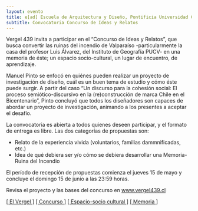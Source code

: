 ```yaml
---
layout: evento
title: e[ad] Escuela de Arquitectura y Diseño, Pontificia Universidad Católica de Valparaíso
subtitle: Convocatoria Concurso de Ideas y Relatos
---
```

<div class='bloque'>
	<article class="h-entry">
		<div class="e-content p-summary p-name">
			<div class='bloque'>
				<p>Vergel 439 invita a participar en el “Concurso de Ideas y Relatos”, que busca convertir las ruinas del incendio de Valparaíso -particularmente la casa del profesor Luis Álvarez, del Instituto de Geografía PUCV-  en una memoria de éste;  un espacio socio-cultural, un lugar de encuentro, de aprendizaje.</p>
			</div>
			<div class='bloque'>
				<p>Manuel Pinto se enfocó en quiénes pueden realizar un proyecto de investigación de diseño, cuál es un buen tema de estudio y cómo éste puede surgir. A partir del caso “Un discurso para la cohesión social: El proceso semiótico-discursivo en la (re)construcción de marca Chile en el Bicentenario”, Pinto concluyó que todos los diseñadores son capaces de abordar un proyecto de investigación, animando a los presentes a aceptar el desafío.</p>
			</div>
			<div class='bloque'>
				<p>La convocatoria es abierta a todos quienes deseen participar, y el formato de entrega es libre. <span class='gruesa'>Las dos categorías de propuestas son:</span>
					<ul>
    					<li>Relato de la experiencia vivida (voluntarios, familias dammnificadas, etc.)</li>
    					<li>Idea de qué debiera ser y/o cómo se debiera desarrollar una Memoria-Ruina del Incendio</li>
    				</ul>
				</p>
			</div>
			<div class='bloque'>
				<p>El período de recepción de propuestas comienza el <span class='gruesa'>jueves 15 de mayo y concluye el domingo 15 de junio a las 23:59 horas.</span></p>
				<p>Revisa el proyecto y las bases del concurso en <a href='http://vergel439.cl/'>www.vergel439.cl</a></p>
			</div>
		</div>
		<div class='keywords'>
			<p class='palabras'><a href='#'>[ El Vergel ]</a> <a href='#'>[ Concurso ]</a> <a href='#'>[ Espacio-socio cultural ]</a> <a href='#'>[ Memoria ]</a></p>
		</div>
	</article> 
</div>